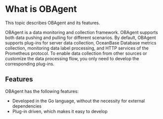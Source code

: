 # What is OBAgent

This topic describes OBAgent and its features.

OBAgent is a data monitoring and collection framework. OBAgent supports both data pushing and pulling for different scenarios. By default, OBAgent supports plug-ins for server data collection, OceanBase Database metrics collection, monitoring data label processing, and HTTP services of the Prometheus protocol. To enable data collection from other sources or customize the data processing flow, you only need to develop the corresponding plug-ins.

## Features

OBAgent has the following features:

* Developed in the Go language, without the necessity for external dependencies
* Plug-in driven, which makes it easy to develop
